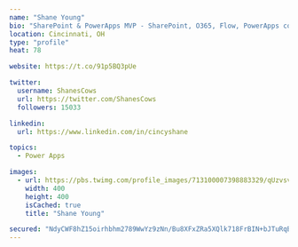 ```yaml
---
name: "Shane Young"
bio: "SharePoint & PowerApps MVP - SharePoint, O365, Flow, PowerApps consulting? @PowerApps911 | Pure Snark? You found it."
location: Cincinnati, OH
type: "profile"
heat: 78

website: https://t.co/91p5BQ3pUe

twitter:
  username: ShanesCows
  url: https://twitter.com/ShanesCows
  followers: 15033

linkedin:
  url: https://www.linkedin.com/in/cincyshane

topics:
  - Power Apps

images:
  - url: https://pbs.twimg.com/profile_images/713100007398883329/qUzvsvQ3_400x400.jpg
    width: 400
    height: 400
    isCached: true
    title: "Shane Young"

secured: "NdyCWF8hZ15oirhbhm2789WwYz9zNn/Bu8XFxZRa5XQlk718FrBIN+bJTuRqBM+j89pfoc2HtCueaxBDiSfm90Yp4Pw7C29REvscaRqYcOqVbw5ySyhaXqYWkmKIhPsm3CJMkxh2TdWxVlxR4q40hvcF3xwlvjqkY/Bl4SFi/jsKAmn9JQOA8K6aFeVn/oTP2pJCgNYT9YVV355ZT4AbZoyqlPjDGD0aA8z+2NOHQLkIaepqyywJR5tq3x43ddaS7bTc0NOFvqJxeFfXtPz5sU9ZL5LP8eUxmhvvcLkbU3RZ5JC73jMZQ8S+a4iYEimmqwwjIa/PVTpaBa2QrfwK3motoc90q8FJyPJLcS7LxAwHyAZa+v2pZVaIfJzdElMEKOHNlU2GUWzc+EBqbX2gfv+wQqlx0kn5PFqSwJzedmo=;N+SnwIVTPlSnW7QKfGCU+w=="
---
```


